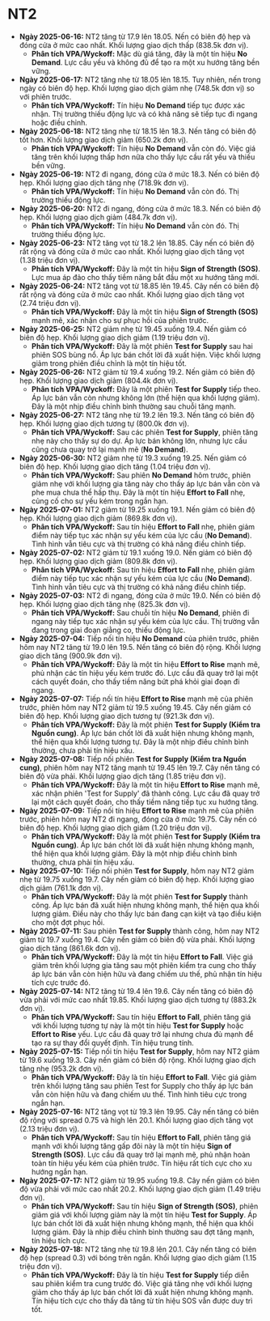 # NT2

-   **Ngày 2025-06-16:** NT2 tăng từ 17.9 lên 18.05. Nến có biên độ hẹp và đóng cửa ở mức cao nhất. Khối lượng giao dịch thấp (838.5k đơn vị).
    -   **Phân tích VPA/Wyckoff:** Mặc dù giá tăng, đây là một tín hiệu **No Demand**. Lực cầu yếu và không đủ để tạo ra một xu hướng tăng bền vững.
-   **Ngày 2025-06-17:** NT2 tăng nhẹ từ 18.05 lên 18.15. Tuy nhiên, nến trong ngày có biên độ hẹp. Khối lượng giao dịch giảm nhẹ (748.5k đơn vị) so với phiên trước.
    -   **Phân tích VPA/Wyckoff:** Tín hiệu **No Demand** tiếp tục được xác nhận. Thị trường thiếu động lực và có khả năng sẽ tiếp tục đi ngang hoặc điều chỉnh.
-   **Ngày 2025-06-18:** NT2 tăng nhẹ từ 18.15 lên 18.3. Nến tăng có biên độ tốt hơn. Khối lượng giao dịch giảm (650.2k đơn vị).
    -   **Phân tích VPA/Wyckoff:** Tín hiệu **No Demand** vẫn còn đó. Việc giá tăng trên khối lượng thấp hơn nữa cho thấy lực cầu rất yếu và thiếu bền vững.
- **Ngày 2025-06-19:** NT2 đi ngang, đóng cửa ở mức 18.3. Nến có biên độ hẹp. Khối lượng giao dịch tăng nhẹ (718.9k đơn vị).
    - **Phân tích VPA/Wyckoff:** Tín hiệu **No Demand** vẫn còn đó. Thị trường thiếu động lực.
- **Ngày 2025-06-20:** NT2 đi ngang, đóng cửa ở mức 18.3. Nến có biên độ hẹp. Khối lượng giao dịch giảm (484.7k đơn vị).
    - **Phân tích VPA/Wyckoff:** Tín hiệu **No Demand** vẫn còn đó. Thị trường thiếu động lực.
- **Ngày 2025-06-23:** NT2 tăng vọt từ 18.2 lên 18.85. Cây nến có biên độ rất rộng và đóng cửa ở mức cao nhất. Khối lượng giao dịch tăng vọt (1.38 triệu đơn vị).
    - **Phân tích VPA/Wyckoff:** Đây là một tín hiệu **Sign of Strength (SOS)**. Lực mua áp đảo cho thấy tiềm năng bắt đầu một xu hướng tăng mới.
- **Ngày 2025-06-24:** NT2 tăng vọt từ 18.85 lên 19.45. Cây nến có biên độ rất rộng và đóng cửa ở mức cao nhất. Khối lượng giao dịch tăng vọt (2.74 triệu đơn vị).
    - **Phân tích VPA/Wyckoff:** Đây là một tín hiệu **Sign of Strength (SOS)** mạnh mẽ, xác nhận cho sự phục hồi của phiên trước.
- **Ngày 2025-06-25:** NT2 giảm nhẹ từ 19.45 xuống 19.4. Nến giảm có biên độ hẹp. Khối lượng giao dịch giảm (1.19 triệu đơn vị).
    - **Phân tích VPA/Wyckoff:** Đây là một phiên **Test for Supply** sau hai phiên SOS bùng nổ. Áp lực bán chốt lời đã xuất hiện. Việc khối lượng giảm trong phiên điều chỉnh là một tín hiệu tốt.
- **Ngày 2025-06-26:** NT2 giảm từ 19.4 xuống 19.2. Nến giảm có biên độ hẹp. Khối lượng giao dịch giảm (804.4k đơn vị).
    - **Phân tích VPA/Wyckoff:** Đây là một phiên **Test for Supply** tiếp theo. Áp lực bán vẫn còn nhưng không lớn (thể hiện qua khối lượng giảm). Đây là một nhịp điều chỉnh bình thường sau chuỗi tăng mạnh.
- **Ngày 2025-06-27:** NT2 tăng nhẹ từ 19.2 lên 19.3. Nến tăng có biên độ hẹp. Khối lượng giao dịch tương tự (800.0k đơn vị).
    - **Phân tích VPA/Wyckoff:** Sau các phiên **Test for Supply**, phiên tăng nhẹ này cho thấy sự do dự. Áp lực bán không lớn, nhưng lực cầu cũng chưa quay trở lại mạnh mẽ (**No Demand**).
- **Ngày 2025-06-30:** NT2 giảm nhẹ từ 19.3 xuống 19.25. Nến giảm có biên độ hẹp. Khối lượng giao dịch tăng (1.04 triệu đơn vị).
    - **Phân tích VPA/Wyckoff:** Sau phiên **No Demand** hôm trước, phiên giảm nhẹ với khối lượng gia tăng này cho thấy áp lực bán vẫn còn và phe mua chưa thể hấp thụ. Đây là một tín hiệu **Effort to Fall** nhẹ, củng cố cho sự yếu kém trong ngắn hạn.
- **Ngày 2025-07-01:** NT2 giảm từ 19.25 xuống 19.1. Nến giảm có biên độ hẹp. Khối lượng giao dịch giảm (869.8k đơn vị).
    - **Phân tích VPA/Wyckoff:** Sau tín hiệu **Effort to Fall** nhẹ, phiên giảm điểm này tiếp tục xác nhận sự yếu kém của lực cầu (**No Demand**). Tình hình vẫn tiêu cực và thị trường có khả năng điều chỉnh tiếp.
- **Ngày 2025-07-02:** NT2 giảm từ 19.1 xuống 19.0. Nến giảm có biên độ hẹp. Khối lượng giao dịch giảm (809.8k đơn vị).
    - **Phân tích VPA/Wyckoff:** Sau tín hiệu **Effort to Fall** nhẹ, phiên giảm điểm này tiếp tục xác nhận sự yếu kém của lực cầu (**No Demand**). Tình hình vẫn tiêu cực và thị trường có khả năng điều chỉnh tiếp.
- **Ngày 2025-07-03:** NT2 đi ngang, đóng cửa ở mức 19.0. Nến có biên độ hẹp. Khối lượng giao dịch tăng nhẹ (825.3k đơn vị).
    - **Phân tích VPA/Wyckoff:** Sau chuỗi tín hiệu **No Demand**, phiên đi ngang này tiếp tục xác nhận sự yếu kém của lực cầu. Thị trường vẫn đang trong giai đoạn giằng co, thiếu động lực.
- **Ngày 2025-07-04:** Tiếp nối tín hiệu **No Demand** của phiên trước, phiên hôm nay NT2 tăng từ 19.0 lên 19.5. Nến tăng có biên độ rộng. Khối lượng giao dịch tăng (900.9k đơn vị).
    - **Phân tích VPA/Wyckoff:** Đây là một tín hiệu **Effort to Rise** mạnh mẽ, phủ nhận các tín hiệu yếu kém trước đó. Lực cầu đã quay trở lại một cách quyết đoán, cho thấy tiềm năng bứt phá khỏi giai đoạn đi ngang.
- **Ngày 2025-07-07:** Tiếp nối tín hiệu **Effort to Rise** mạnh mẽ của phiên trước, phiên hôm nay NT2 giảm từ 19.5 xuống 19.45. Cây nến giảm có biên độ hẹp. Khối lượng giao dịch tương tự (921.3k đơn vị).
    - **Phân tích VPA/Wyckoff:** Đây là một phiên **Test for Supply (Kiểm tra Nguồn cung)**. Áp lực bán chốt lời đã xuất hiện nhưng không mạnh, thể hiện qua khối lượng tương tự. Đây là một nhịp điều chỉnh bình thường, chưa phải tín hiệu xấu.
- **Ngày 2025-07-08:** Tiếp nối phiên **Test for Supply (Kiểm tra Nguồn cung)**, phiên hôm nay NT2 tăng mạnh từ 19.45 lên 19.7. Cây nến tăng có biên độ vừa phải. Khối lượng giao dịch tăng (1.85 triệu đơn vị).
    - **Phân tích VPA/Wyckoff:** Đây là một tín hiệu **Effort to Rise** mạnh mẽ, xác nhận phiên 'Test for Supply' đã thành công. Lực cầu đã quay trở lại một cách quyết đoán, cho thấy tiềm năng tiếp tục xu hướng tăng.
- **Ngày 2025-07-09:** Tiếp nối tín hiệu **Effort to Rise** mạnh mẽ của phiên trước, phiên hôm nay NT2 đi ngang, đóng cửa ở mức 19.75. Cây nến có biên độ hẹp. Khối lượng giao dịch giảm (1.20 triệu đơn vị).
    - **Phân tích VPA/Wyckoff:** Đây là một phiên **Test for Supply (Kiểm tra Nguồn cung)**. Áp lực bán chốt lời đã xuất hiện nhưng không mạnh, thể hiện qua khối lượng giảm. Đây là một nhịp điều chỉnh bình thường, chưa phải tín hiệu xấu.
- **Ngày 2025-07-10:** Tiếp nối phiên **Test for Supply**, hôm nay NT2 giảm nhẹ từ 19.75 xuống 19.7. Cây nến giảm có biên độ hẹp. Khối lượng giao dịch giảm (761.1k đơn vị).
    - **Phân tích VPA/Wyckoff:** Đây là một phiên **Test for Supply** thành công. Áp lực bán đã xuất hiện nhưng không mạnh, thể hiện qua khối lượng giảm. Điều này cho thấy lực bán đang cạn kiệt và tạo điều kiện cho một đợt phục hồi.
- **Ngày 2025-07-11:** Sau phiên **Test for Supply** thành công, hôm nay NT2 giảm từ 19.7 xuống 19.4. Cây nến giảm có biên độ vừa phải. Khối lượng giao dịch tăng (861.6k đơn vị).
    - **Phân tích VPA/Wyckoff:** Đây là một tín hiệu **Effort to Fall**. Việc giá giảm trên khối lượng gia tăng sau một phiên kiểm tra cung cho thấy áp lực bán vẫn còn hiện hữu và đang chiếm ưu thế, phủ nhận tín hiệu tích cực trước đó.
- **Ngày 2025-07-14:** NT2 tăng từ 19.4 lên 19.6. Cây nến tăng có biên độ vừa phải với mức cao nhất 19.85. Khối lượng giao dịch tương tự (883.2k đơn vị).
    - **Phân tích VPA/Wyckoff:** Sau tín hiệu **Effort to Fall**, phiên tăng giá với khối lượng tương tự này là một tín hiệu **Test for Supply** hoặc **Effort to Rise** yếu. Lực cầu đã quay trở lại nhưng chưa đủ mạnh để tạo ra sự thay đổi quyết định. Tín hiệu trung tính.
- **Ngày 2025-07-15:** Tiếp nối tín hiệu **Test for Supply**, hôm nay NT2 giảm từ 19.6 xuống 19.3. Cây nến giảm có biên độ rộng. Khối lượng giao dịch tăng nhẹ (953.2k đơn vị).
    - **Phân tích VPA/Wyckoff:** Đây là tín hiệu **Effort to Fall**. Việc giá giảm trên khối lượng tăng sau phiên Test for Supply cho thấy áp lực bán vẫn còn hiện hữu và đang chiếm ưu thế. Tình hình tiêu cực trong ngắn hạn.
- **Ngày 2025-07-16:** NT2 tăng vọt từ 19.3 lên 19.95. Cây nến tăng có biên độ rộng với spread 0.75 và high lên 20.1. Khối lượng giao dịch tăng vọt (2.13 triệu đơn vị).
    - **Phân tích VPA/Wyckoff:** Sau tín hiệu **Effort to Fall**, phiên tăng giá mạnh với khối lượng tăng gấp đôi này là một tín hiệu **Sign of Strength (SOS)**. Lực cầu đã quay trở lại mạnh mẽ, phủ nhận hoàn toàn tín hiệu yếu kém của phiên trước. Tín hiệu rất tích cực cho xu hướng ngắn hạn.
- **Ngày 2025-07-17:** NT2 giảm từ 19.95 xuống 19.8. Cây nến giảm có biên độ vừa phải với mức cao nhất 20.2. Khối lượng giao dịch giảm (1.49 triệu đơn vị).
    - **Phân tích VPA/Wyckoff:** Sau tín hiệu **Sign of Strength (SOS)**, phiên giảm giá với khối lượng giảm này là một tín hiệu **Test for Supply**. Áp lực bán chốt lời đã xuất hiện nhưng không mạnh, thể hiện qua khối lượng giảm. Đây là nhịp điều chỉnh bình thường sau đợt tăng mạnh, tín hiệu tích cực.
- **Ngày 2025-07-18:** NT2 tăng nhẹ từ 19.8 lên 20.1. Cây nến tăng có biên độ hẹp (spread 0.3) với bóng trên ngắn. Khối lượng giao dịch giảm (1.15 triệu đơn vị).
    - **Phân tích VPA/Wyckoff:** Đây là tín hiệu **Test for Supply** tiếp diễn sau phiên kiểm tra cung trước đó. Việc giá tăng nhẹ với khối lượng giảm cho thấy áp lực bán chốt lời đã xuất hiện nhưng không mạnh. Tín hiệu tích cực cho thấy đà tăng từ tín hiệu SOS vẫn được duy trì tốt.

